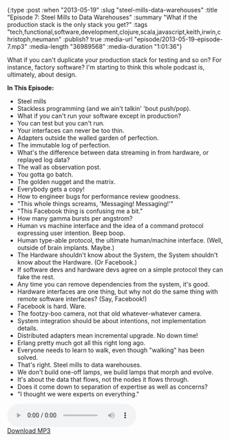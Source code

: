 {:type :post
 :when "2013-05-19"
 :slug "steel-mills-data-warehouses"
 :title "Episode 7: Steel Mills to Data Warehouses"
 :summary "What if the production stack is the only stack you get?"
 :tags "tech,functional,software,development,clojure,scala,javascript,keith,irwin,christoph,neumann"
 :publish? true
 :media-url "episode/2013-05-19-episode-7.mp3"
 :media-length "36989568"
 :media-duration "1:01:36"}

What if you can't duplicate your production stack for testing and so
on? For instance, factory software? I'm starting to think this whole
podcast is, ultimately, about design.

**In This Episode:**

 - Steel mills
 - Stackless programming (and we ain't talkin' 'bout push/pop).
 - What if you can't run your software except in production?
 - You can test but you can't run.
 - Your interfaces can never be too thin.
 - Adapters outside the walled garden of perfection.
 - The immutable log of perfection.
 - What's the difference between data streaming in from hardware, or
   replayed log data?
 - The wall as observation post.
 - You gotta go batch.
 - The golden nugget and the matrix.
 - Everybody gets a copy!
 - How to engineer bugs for performance review goodness.
 - "This whole things screams, 'Messaging! Messaging!'"
 - "This Facebook thing is confusing me a bit."
 - How many gamma bursts per angstrom?
 - Human vs machine interface and the idea of a command protocol
   expressing user intention. Beep boop.
 - Human type-able protocol, the ultimate human/machine
   interface. (Well, outside of brain implants. Maybe.)
 - The Hardware shouldn't know about the System, the System shouldn't
   know about the Hardware. (Or Facebook.)
 - If software devs and hardware devs agree on a simple protocol they
   can fake the rest.
 - Any time you can remove dependencies from the system, it's good.
 - Hardware interfaces are one thing, but why not do the same thing
   with remote software interfaces? (Say, Facebook!)
 - Facebook is hard. Ware.
 - The footzy-boo camera, not that old whatever-whatever camera.
 - System integration should be about intentions, not implementation
   details.
 - Distributed adapters mean incremental upgrade. No down time!
 - Erlang pretty much got all this right long ago.
 - Everyone needs to learn to walk, even though "walking" has been
   solved.
 - That's right. Steel mills to data warehouses.
 - We don't build one-off lamps, we build lamps that morph and evolve.
 - It's about the data that flows, not the nodes it flows through.
 - Does it come down to separation of expertise as well as concerns?
 - "I thought we were experts on everything."


<div class="audio-wrapper">
  <audio controls>
    <source src="/episode/2013-05-19-episode-7.mp3" type="audio/mpeg"/>
  </audio>
  <div class="audio-download">
    <a href="/episode/2013-05-19-episode-7.mp3">Download MP3</a>
  </div>
</div>
